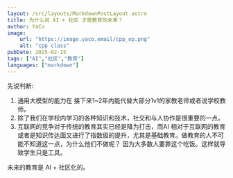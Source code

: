 ```yaml
---
layout: /src/layouts/MarkdownPostLayout.astro
title: 为什么说 AI + 社区 才是教育的未来？
author: YaCo
image:
    url: "https://image.yaco.email/cpp_op.png"
    alt: "cpp class"
pubDate: 2025-02-15
tags: ["AI","社区","教育"]
languages: ["markdown"]
---
```


先说判断: 
1. 通用大模型的能力在 接下来1~2年内能代替大部分1v1的家教老师或者说学校教师。
2. 除了我们在学校内学习的各种知识和技术，社交和与人协作是很重要的一点。
3. 互联网的竞争对于传统的教育其实已经是降为打击，而AI 相对于互联网的教育或者是知识传达面又进行了指数级的提升，尤其是基础教育。做教育的人不可能不知道这一点，为什么他们不做呢？ 因为大多数人要靠这个吃饭。这样就导致学生只是工具。

未来的教育是 AI + 社区化的。